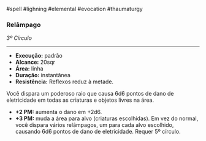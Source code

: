 #spell #lighning #elemental #evocation #thaumaturgy
### Relâmpago
*3º Círculo*
___
- **Execução:** padrão
- **Alcance:** 20sqr
- **Área:** linha
- **Duração:** instantânea
- **Resistência:** Reflexos reduz à metade.

Você dispara um poderoso raio que causa 6d6 pontos de dano de eletricidade em todas as criaturas e objetos livres na área.

- **+2 PM:** aumenta o dano em +2d6.
- **+3 PM:** muda a área para alvo (criaturas escolhidas). Em vez do normal, você dispara vários relâmpagos, um para cada alvo escolhido, causando 6d6 pontos de dano de eletricidade. Requer 5º círculo.
